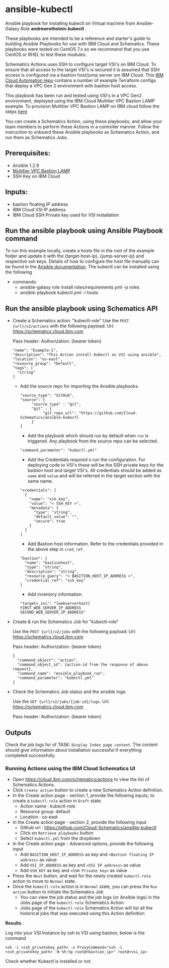 # ansible-kubectl

Ansible playbook for installing kubectl on Virtual machine from Ansible-Galaxy Role **andrewrothstein.kubectl** .

These playbooks are intended to be a reference and starter's guide to building Ansible Playbooks for use with IBM Cloud and Schematics. These playbooks were tested on CentOS 7.x so we recommend that you use CentOS or RHEL to test these modules.

Schematics Actions uses SSH to configure target VSI's on IBM Cloud. To ensure that all access to the target VSI's is secured it is assumed that SSH access is configured via a bastion host/jump server om IBM Cloud. This [IBM Cloud Automation repo](https://github.com/Cloud-Schematics) contains a number of example Terraform configs that deploy a VPC Gen 2 environment with bastion host access.

This playbook has been run and tested using VSI's in a VPC Gen2 environment, deployed using the IBM Cloud Multitier VPC Bastion LAMP example. To provision Multitier VPC Bastion LAMP on IBM cloud follow the steps [here](https://github.com/Cloud-Schematics/multitier-bastion-vpc-lamp)

You can create a Schematics Action, using these playbooks; and allow your team members to perform these Actions in a controller manner.
Follow the instruction to onboard these Ansible playbooks as Schematics Action, and run them as Schematics Jobs.

## Prerequisites:
   - Ansible 1.2.9
   - [Multitier VPC Bastion LAMP](https://github.com/Cloud-Schematics/multitier-bastion-vpc-lamp)
   - SSH Key on IBM Cloud

## Inputs:
  - bastion floating IP address
  - IBM Cloud VSI IP address
  - IBM Cloud SSH Private key used for VSI installation

## Run the ansible playbook using Ansible Playbook command
 To run this example locally, create a hosts file in the root of the example folder and update it with the {target-host-ip}, {jump-server-ip} and respective ssh keys. Details of how to configure the host file manually can be found in the [Ansible documentation](https://docs.ansible.com/ansible/latest/user_guide/intro_inventory.html#inventory-basics-formats-hosts-and-groups). 
 The kubectl can be installed using the following 
- commands:
    - ansible-galaxy role install roles/requirements.yml -p roles
    - ansible-playbook kubectl.yml -i hosts

## Run the ansible playbook using Schematics API    

- Create a Schematics action: "kubectl-role"
   Use the `POST {url}/v2/actions` with the following payload:
   Url: https://schematics.cloud.ibm.com

   Pass header: Authorization: {bearer token}

    ```
    "name": "Example-1",
    "description": "This Action install Kubectl on VSI using ansible",
    "location": "us-east",
    "resource_group": "Default",
    "tags": [
      "string"
    ]
    ```
  - Add the source repo for importing the Ansible playbooks. 
    ```
    "source_type": "GitHub", 
    "source": {
         "source_type" : "git",
         "git" : {
              "git_repo_url": "https://github.com/Cloud-Schematics/ansible-kubectl
         }
    }
    ```
    - Add the playbook which should run by default when `run` is triggered. Any playbook from the source repo can be selected. 
    ```
    "command_parameter": "kubectl.yml"
    ```

    - Add the Credentials required o run the configuration. For deploying code to VSI's these will be the SSH private keys for the bastion host and target VSI's. All credentials should be added as `name` and `value` and will be referred in the target section with the same name.
    ```
    "credentials": [
      {
        "name": "ssh_key",
        "value": "< SSH_KEY >",
        "metadata": {
          "type": "string",
          "default_value": "",
          "secure": true
        }
      }
    ]
    ```
    - Add Bastion host information. Refer to the credentials provided in the above step in `cred_ref`.
    ```
    "bastion": {
      "name": "bastionhost",
      "type": "string",
      "description": "string",
      "resource_query": "< BASITION_HOST_IP_ADDRESS >",
      "credential_ref": "ssh_key"
    }
    ```
    - Add inventory information. 
    ```
    "targets_ini": "[webserverhost]
    FIRST_WEB_SERVER_IP_ADDRESS
    SECOND_WEB_SERVER_IP_ADDRESS"
    
    ```

- Create & run the Schematics Job for "kubectl-role"

  Use the `POST {url}/v2/jobs` with the following payload:
  Url: https://schematics.cloud.ibm.com
  
  Pass header: Authorization: {bearer token}
 
    ```
    {
      "command_object": "action",
      "command_object_id": {action-id from the response of above request},
      "command_name": "ansible_playbook_run",
      "command_parameter": "kubectl.yml"
    }
    ```

- Check the Schematics Job status and the ansible logs:

  Use the `GET {url}/v2/jobs/{job-id}/logs`. 
  Url: https://schematics.cloud.ibm.com
  
  Pass header: Authorization: {bearer token}


## Outputs

Check the job logs for of TASK: `Display Index page content`. The content should give information about installation successful if everything completed successfully.

### Running Actions using the IBM Cloud Schematics UI

- Open https://cloud.ibm.com/schematics/actions to view the list of Schematics Actions.
- Click `Create action` button to create a new Schematics Action definition.
- In the Create action page - section 1, provide the following inputs, to create a `kubectl-role` action in `Draft` state.
  * Action name : kubectl-role
  * Resource group: default
  * Location : us-east
- In the Create action page - section 2, provide the following input
  * Github url : https://github.com/Cloud-Schematics/ansible-kubectl
  * Click on `Retrieve playbooks` button
  * Select `kubectl.yml` from the dropdown
- In the Create action page - Advanced options, provide the following input
  * Add `BASITION_HOST_IP_ADDRESS` as key and `<Bastion floating IP address>` as value
  * Add `VSI_IP_ADDRESS` as key and `<VSI IP address>` as value
  * Add `SSH_KEY` as key and `<SSH Private key>` as value
- Press the `Next` button, and wait for the newly created `kubectl-role` action to move to `Normal` state.
- Once the `kubectl-role` action is in `Normal` state, you can press the `Run action` button to initiate the Schematics Job
  * You can view the job status and the job logs (or Ansible logs) in the Jobs page of the `kubectl-role` Schematics Action
  * Jobs page of the `kubectl-role` Schematics Action will list all the historical jobs that was executed using this Action definition

**Results** : 

Log into your VSI Instance by ssh to VSI using bastion, below is the command
```
ssh -i <ssh_privatekey_path> -o ProxyCommand="ssh -i <ssh_privatekey_path> -W %h:%p root@<bastion_ip>" root@<vsi_ip>
```

Check whether Kubectl is installed or not.
